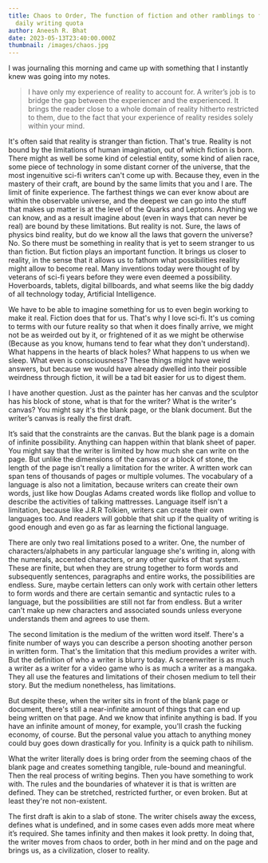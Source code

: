 ```yaml
---
title: Chaos to Order, The function of fiction and other ramblings to finish my
  daily writing quota
author: Aneesh R. Bhat
date: 2023-05-13T23:40:00.000Z
thumbnail: /images/chaos.jpg
---
```

I was journaling this morning and came up with something that I instantly knew was going into my notes.

> I have only my experience of reality to account for. A writer’s job is to bridge the gap between the experiencer and the experienced. It brings the reader close to a whole domain of reality hitherto restricted to them, due to the fact that your experience of reality resides solely within your mind.

It's often said that reality is stranger than fiction. That's true. Reality is not bound by the limitations of human imagination, out of which fiction is born. There might as well be some kind of celestial entity, some kind of alien race, some piece of technology in some distant corner of the universe, that the most ingenuitive sci-fi writers can't come up with. Because they, even in the mastery of their craft, are bound by the same limits that you and I are. The limit of finite experience. The farthest things we can ever know about are within the observable universe, and the deepest we can go into the stuff that makes up matter is at the level of the Quarks and Leptons. Anything  we can know, and as a result imagine about (even in ways that can never be real) are bound by these limitations. But reality is not. Sure, the laws of physics bind reality, but do we know all the laws that govern the universe? No. So there must be something in reality that is yet to seem stranger to us than fiction. 
But fiction plays an important function. It brings us closer to reality, in the sense that it allows us to fathom what possibilities reality might allow to become real. Many inventions today were thought of by veterans of sci-fi years before they were even deemed a possibility. Hoverboards, tablets, digital billboards, and what seems like the big daddy of all technology today,  Artificial Intelligence.

We have to be able to imagine something for us to even begin working to make it real. Fiction does that for us. That's why I love sci-fi. It's us coming to terms with our future reality so that when it does finally arrive, we might not be as weirded out by it, or frightened of it as we might be otherwise (Because as you know, humans tend to fear what they don't understand). What happens in the hearts of black holes? What happens to us when we sleep. What even is consciousness? These things might have weird answers, but because we would have already dwelled into their possible weirdness through fiction, it will be a tad bit easier for us to digest them.

I have another question. Just as the painter has her canvas and the sculptor has his block of stone, what is that for the writer? What is the writer's canvas? You might say it's the blank page, or the blank document. But the writer’s canvas is really the first draft.

It’s said that the constraints are the canvas. But the blank page is a domain of infinite possibility. Anything can happen within that blank sheet of paper. You might say that the writer is limited by how much she can write on the page. But  unlike the dimensions of the canvas or a block of stone, the length of the page  isn't really a limitation for the writer. A written work can span tens of thousands of pages or multiple volumes. The vocabulary of a language is also not a limitation, because writers can create their own words, just like how Douglas Adams created words like flollop and vollue to describe the activities of talking mattresses. Language itself isn't a limitation, because like J.R.R Tolkien, writers can create their own languages too. And readers will gobble that shit up if the quality of writing is good enough and even go as far as learning the fictional language.

There are only two real limitations posed to a writer. One, the number of characters/alphabets in any particular language she's writing in, along with the numerals, accented characters, or any other quirks of that system. These are finite, but when they are strung together to form words and subsequently sentences, paragraphs and entire works, the possibilities are endless. Sure, maybe certain letters can only work with certain other letters to form words and there are certain semantic and syntactic rules to a language, but the possibilities are still not far from endless. But a writer can't make up new characters and associated sounds unless everyone understands them and agrees to use them.  

The second limitation is the medium of the written word itself. There's a finite number of ways you can describe a person shooting another person in written form. That's the limitation that this medium provides a writer with. But the definition of who a writer is blurry today. A screenwriter is as much a writer as a writer for a video game who is as much a writer as a mangaka. They all use the features and limitations of their chosen medium to tell their story. But the medium nonetheless, has limitations. 

But despite these, when the writer sits in front of the blank page or document, there's still a near-infinite amount of things that can end up being written on that page. And we know that infinite anything is bad. If you have an infinite amount of money, for example,  you'll crash the fucking economy, of course. But the personal value you attach to anything money could buy goes down drastically for you. Infinity is a quick path to nihilism.

What the writer literally does is bring order from the seeming chaos of the blank page and creates something tangible, rule-bound and meaningful. Then the real process of writing begins. Then you have something to work with. The rules and the boundaries of whatever it is that is written are defined. They can be stretched, restricted further, or even broken. But at least they're not non-existent. 

The first draft is akin to a slab of stone. The writer chisels away the excess, defines what is undefined, and in some cases even adds more meat where it’s required. She tames infinity and then makes it look pretty. In doing that, the writer moves from chaos to order, both in her mind and on the page and brings us, as a civilization, closer to reality.
